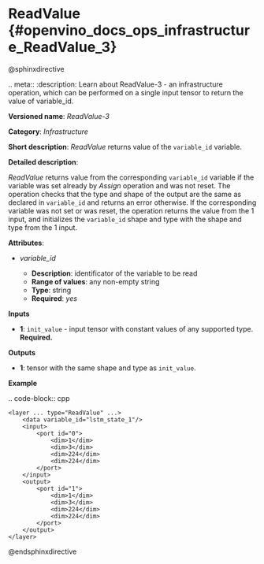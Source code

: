 # ReadValue {#openvino_docs_ops_infrastructure_ReadValue_3}

@sphinxdirective

.. meta::
  :description: Learn about ReadValue-3 - an infrastructure operation, which 
                can be performed on a single input tensor to return the value of variable_id.

**Versioned name**: *ReadValue-3*

**Category**: *Infrastructure*

**Short description**: *ReadValue* returns value of the ``variable_id`` variable.

**Detailed description**:

*ReadValue* returns value from the corresponding ``variable_id`` variable if the variable was set already by *Assign* operation and was not reset.
The operation checks that the type and shape of the output are the same as
declared in ``variable_id`` and returns an error otherwise. If the corresponding variable was not set or was reset,
the operation returns the value from the 1 input, and initializes the ``variable_id`` shape and type
with the shape and type from the 1 input.

**Attributes**:

* *variable_id*

  * **Description**: identificator of the variable to be read
  * **Range of values**: any non-empty string
  * **Type**: string
  * **Required**: *yes*

**Inputs**

*   **1**: ``init_value`` - input tensor with constant values of any supported type. **Required.**

**Outputs**

*   **1**: tensor with the same shape and type as ``init_value``.

**Example**

.. code-block:: cpp

    <layer ... type="ReadValue" ...>
        <data variable_id="lstm_state_1"/>
        <input>
            <port id="0">
                <dim>1</dim>
                <dim>3</dim>
                <dim>224</dim>
                <dim>224</dim>
            </port>
        </input>
        <output>
            <port id="1">
                <dim>1</dim>
                <dim>3</dim>
                <dim>224</dim>
                <dim>224</dim>
            </port>
        </output>
    </layer>

    
@endsphinxdirective
